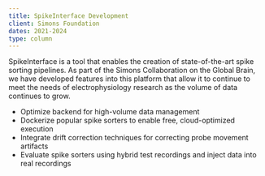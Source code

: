 ```yaml
---
title: SpikeInterface Development
client: Simons Foundation
dates: 2021-2024
type: column
---
```

SpikeInterface is a tool that enables the creation of state-of-the-art spike sorting pipelines. As part of the Simons Collaboration on the Global Brain, we have developed features into this platform that allow it to continue to meet the needs of electrophysiology research as the volume of data continues to grow.

* Optimize backend for high-volume data management
* Dockerize popular spike sorters to enable free, cloud-optimized execution
* Integrate drift correction techniques for correcting probe movement artifacts
* Evaluate spike sorters using hybrid test recordings and inject data into real recordings